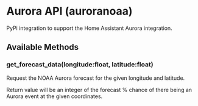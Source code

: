 # Aurora API (auroranoaa)

PyPi integration to support the Home Assistant Aurora integration.

## Available Methods

### get_forecast_data(longitude:float, latitude:float)

Request the NOAA Aurora forecast for the given longitude and latitude.

Return value will be an integer of the forecast % chance of there being an Aurora event at the given coordinates.